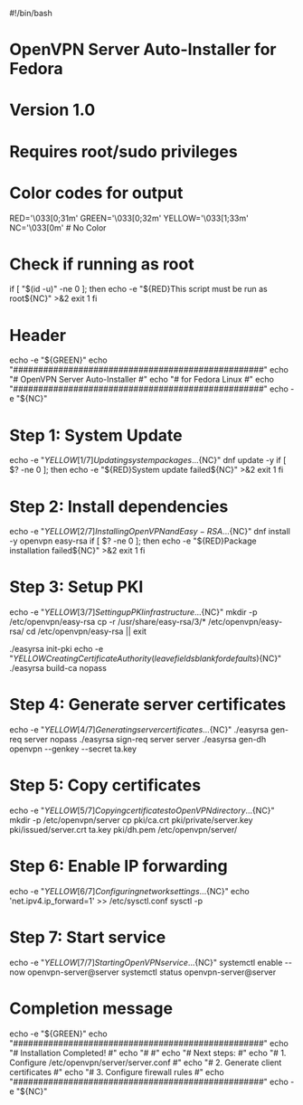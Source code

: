 #!/bin/bash

# OpenVPN Server Auto-Installer for Fedora
# Version 1.0
# Requires root/sudo privileges

# Color codes for output
RED='\033[0;31m'
GREEN='\033[0;32m'
YELLOW='\033[1;33m'
NC='\033[0m' # No Color

# Check if running as root
if [ "$(id -u)" -ne 0 ]; then
  echo -e "${RED}This script must be run as root${NC}" >&2
  exit 1
fi

# Header
echo -e "${GREEN}"
echo "##################################################"
echo "#          OpenVPN Server Auto-Installer         #"
echo "#                for Fedora Linux                #"
echo "##################################################"
echo -e "${NC}"

# Step 1: System Update
echo -e "${YELLOW}[1/7] Updating system packages...${NC}"
dnf update -y
if [ $? -ne 0 ]; then
  echo -e "${RED}System update failed${NC}" >&2
  exit 1
fi

# Step 2: Install dependencies
echo -e "${YELLOW}[2/7] Installing OpenVPN and Easy-RSA...${NC}"
dnf install -y openvpn easy-rsa
if [ $? -ne 0 ]; then
  echo -e "${RED}Package installation failed${NC}" >&2
  exit 1
fi

# Step 3: Setup PKI
echo -e "${YELLOW}[3/7] Setting up PKI infrastructure...${NC}"
mkdir -p /etc/openvpn/easy-rsa
cp -r /usr/share/easy-rsa/3/* /etc/openvpn/easy-rsa/
cd /etc/openvpn/easy-rsa || exit

./easyrsa init-pki
echo -e "${YELLOW}Creating Certificate Authority (leave fields blank for defaults)${NC}"
./easyrsa build-ca nopass

# Step 4: Generate server certificates
echo -e "${YELLOW}[4/7] Generating server certificates...${NC}"
./easyrsa gen-req server nopass
./easyrsa sign-req server server
./easyrsa gen-dh
openvpn --genkey --secret ta.key

# Step 5: Copy certificates
echo -e "${YELLOW}[5/7] Copying certificates to OpenVPN directory...${NC}"
mkdir -p /etc/openvpn/server
cp pki/ca.crt pki/private/server.key pki/issued/server.crt ta.key pki/dh.pem /etc/openvpn/server/

# Step 6: Enable IP forwarding
echo -e "${YELLOW}[6/7] Configuring network settings...${NC}"
echo 'net.ipv4.ip_forward=1' >> /etc/sysctl.conf
sysctl -p

# Step 7: Start service
echo -e "${YELLOW}[7/7] Starting OpenVPN service...${NC}"
systemctl enable --now openvpn-server@server
systemctl status openvpn-server@server

# Completion message
echo -e "${GREEN}"
echo "##################################################"
echo "#          Installation Completed!               #"
echo "#                                                #"
echo "# Next steps:                                    #"
echo "# 1. Configure /etc/openvpn/server/server.conf   #"
echo "# 2. Generate client certificates                #"
echo "# 3. Configure firewall rules                    #"
echo "##################################################"
echo -e "${NC}"
